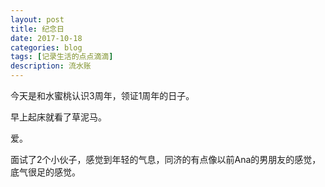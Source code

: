 ```yaml
---
layout: post
title: 纪念日
date: 2017-10-18
categories: blog
tags: [记录生活的点点滴滴]
description: 流水账
---
```


今天是和水蜜桃认识3周年，领证1周年的日子。

早上起床就看了草泥马。

爱。

面试了2个小伙子，感觉到年轻的气息，同济的有点像以前Ana的男朋友的感觉，底气很足的感觉。












 















